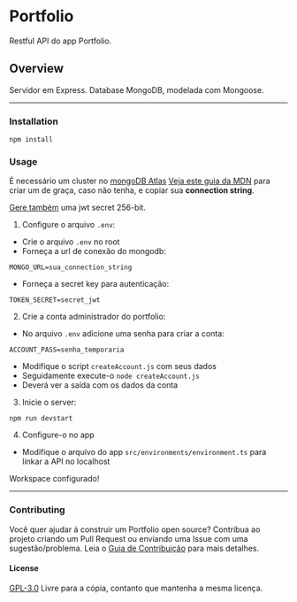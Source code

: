# Portfolio

  Restful API do app Portfolio.

## Overview

Servidor em Express.
Database MongoDB, modelada com Mongoose.
***
### Installation

  `npm install`

### Usage

É necessário um cluster no [mongoDB Atlas](https://www.mongodb.com/cloud)
[Veja este guia da MDN](https://developer.mozilla.org/en-US/docs/Learn/Server-side/Express_Nodejs/mongoose#Setting_up_the_MongoDB_database) para criar um de graça, caso não tenha, e copiar sua **connection string**.

[Gere também](https://www.allkeysgenerator.com/Random/Security-Encryption-Key-Generator.aspx) uma jwt secret 256-bit.

1. Configure o arquivo `.env`:
- Crie o arquivo `.env` no root
- Forneça a url de conexão do mongodb:
```
MONGO_URL=sua_connection_string
```
- Forneça a secret key para autenticação:
```
TOKEN_SECRET=secret_jwt
```

2. Crie a conta administrador do portfolio:
- No arquivo `.env` adicione uma senha para criar a conta:
```
ACCOUNT_PASS=senha_temporaria
```
- Modifique o script `createAccount.js` com seus dados
- Seguidamente execute-o `node createAccount.js`
- Deverá ver a saída com os dados da conta

3. Inicie o server:
```
npm run devstart
```

4. Configure-o no app
- Modifique o arquivo do app `src/environments/environment.ts` para linkar a API no localhost

Workspace configurado!

***
### Contributing

  Você quer ajudar á construir um Portfolio open source?
Contribua ao projeto criando um Pull Request ou enviando uma Issue com uma sugestão/problema.
Leia o [Guia de Contribuição](../CONTRIBUTING.md) para mais detalhes.

#### License
  [GPL-3.0](https://choosealicense.com/licenses/gpl-3.0/) Livre para a cópia, contanto que mantenha a mesma licença.
